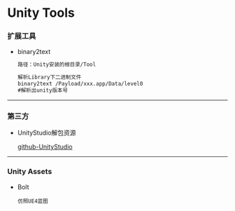 # Unity Tools

### 扩展工具

* binary2text
  
  ```tex
  路径：Unity安装的根目录/Tool
  
  解析Library下二进制文件
  binary2text /Payload/xxx.app/Data/level0
  #解析出unity版本号
  ```

---

### 第三方

* UnityStudio解包资源
  
  [github-UnityStudio](https://github.com/Perfare/AssetStudio)





---

### Unity Assets

* Bolt
  
  ```textile
  仿照UE4蓝图
  ```
